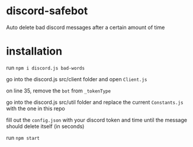 # discord-safebot
Auto delete bad discord messages after a certain amount of time
# installation
run `npm i discord.js bad-words`

go into the discord.js src/client folder and open `Client.js`

on line 35, remove the `bot` from `_tokenType`

go into the discord.js src/util folder and replace the current `Constants.js` with the one in this repo

fill out the `config.json` with your discord token and time until the message should delete itself (in seconds)

run `npm start`
